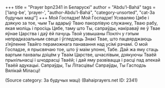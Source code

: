 +++
title = "Prayer bpn2341 in Беларускі"
author = "Abdu'l-Bahá"
tags = ['lang-be', 'prayer-', "author-Abdu'l-Bahá", "category-unsorted", "cat-За будучых маці"]
+++
Мой Госпадзе! Мой Госпадзе! Усхваляю Цябе і дзякую за тое, чым Ты адарыў Тваю пакорлівую служанку, Тваю рабу, якая моліць і просіць Цябе, таму што Ты, сапраўды, накіраваў яе ў Твае яўнае Царства і даў ёй пачуць Твой узвышаны Покліч у гэтым непрадказальным свеце і ўгледзець Знакі Твае, што пацвярджаюць з’яўленне Твайго пераможнага панавання над усімі рэчамі.
О мой Госпадзе, я прысвячаю тое, што ў маім улонні, Табе. Дай жа яму стаць вартым пахвалы дзіцём у Тваім Царстве, шчаслівым, дзякуючы Тваёй прыхільнасці і шчодрасці Тваёй; і дай яму развівацца і расці пад апекай Тваёй адукацыі. Сапраўды, Ты Літасцівы! Сапраўды, Ты Гасподзь Вялікай Міласці!

(Source category: За будучых маці)
(Bahaiprayers.net ID: 2341)
